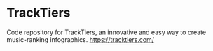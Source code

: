 # TrackTiers
Code repository for TrackTiers, an innovative and easy way to create music-ranking infographics. https://tracktiers.com/
